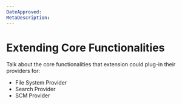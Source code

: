 ```yaml
---
DateApproved:
MetaDescription:
---
```


# Extending Core Functionalities

Talk about the core functionalities that extension could plug-in their providers for:

- File System Provider
- Search Provider
- SCM Provider